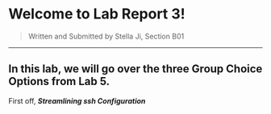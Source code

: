 # Welcome to Lab Report 3!
> Written and Submitted by Stella Ji, Section B01

---
## In this lab, we will go over the three Group Choice Options from Lab 5.

First off, **_Streamlining ssh Configuration_**

